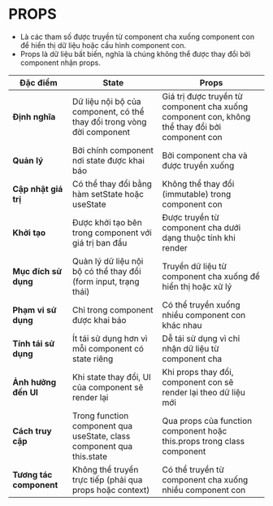 # PROPS
- Là các tham số được truyền từ component cha xuống component con để hiển thị dữ liệu hoặc cấu hình component con.  
- Props là dữ liệu bất biến, nghĩa là chúng không thể được thay đổi bởi component nhận props.  

| Đặc điểm          | **State** | **Props** |
|-------------------|-----------|-----------|
| **Định nghĩa**    | Dữ liệu nội bộ của component, có thể thay đổi trong vòng đời component | Giá trị được truyền từ component cha xuống component con, không thể thay đổi bởi component con |
| **Quản lý**       | Bởi chính component nơi state được khai báo | Bởi component cha và được truyền xuống |
| **Cập nhật giá trị** | Có thể thay đổi bằng hàm setState hoặc useState | Không thể thay đổi (immutable) trong component con |
| **Khởi tạo**      | Được khởi tạo bên trong component với giá trị ban đầu | Được truyền từ component cha dưới dạng thuộc tính khi render |
| **Mục đích sử dụng** | Quản lý dữ liệu nội bộ có thể thay đổi (form input, trạng thái) | Truyền dữ liệu từ component cha xuống để hiển thị hoặc xử lý |
| **Phạm vi sử dụng** | Chỉ trong component được khai báo | Có thể truyền xuống nhiều component con khác nhau |
| **Tính tái sử dụng** | Ít tái sử dụng hơn vì mỗi component có state riêng | Dễ tái sử dụng vì chỉ nhận dữ liệu từ component cha |
| **Ảnh hưởng đến UI** | Khi state thay đổi, UI của component sẽ render lại | Khi props thay đổi, component con sẽ render lại theo dữ liệu mới |
| **Cách truy cập** | Trong function component qua useState, class component qua this.state | Qua props của function component hoặc this.props trong class component |
| **Tương tác component** | Không thể truyền trực tiếp (phải qua props hoặc context) | Có thể truyền từ component cha xuống nhiều component con |
